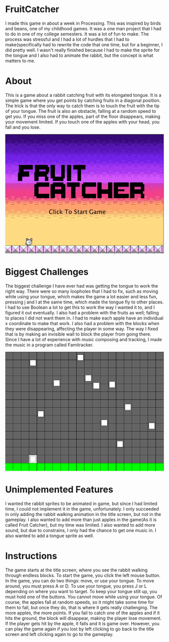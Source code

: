 # FruitCatcher
I made this game in about a week in Processing. This was inspired by birds and beans, one of my childhood games. It was a one man 
project that I had to do in one of my college semesters. It was a lot of fun to make. The process was stressful and I had a lot of hurdles
that I had to make(specifically had to rewrite the code that one time, but for a beginner, I did pretty well. I wasn't really finished because I
had to make the sprite for the tongue and I also had to animate the rabbit, but the concept is what matters to me.
# About
This is a game about a rabbit catching fruit with its elongated tongue. It is a simple game where you get points by catching fruits in a diagonal
position. The trick is that the only way to catch them is to touch the fruit with the tip of your tongue. The fruit is also an obstacle, falling at a 
random speed to get you. If you miss one of the apples, part of the floor disappears, making your movement limited. If you touch one of the 
apples with your head, you fall and you lose.

![This is an image](/data/FruitCatcher.PNG)

# Biggest Challenges
The biggest challenge I have ever had was getting the tongue to work the right way. There were so many loopholes that I had to fix, such
as moving while using your tongue, which makes the game a lot easier and less fun, pressing j and l at the same time, which made the
tongue fly to other places. I had to use Boolean a lot to get this to work the way I wanted it to, and I figured it out eventually. I also had a
problem with the fruits as well; falling to places I did not want them in. I had to make each apple have an individual x coordinate to make
that work. I also had a problem with the blocks when they were disappearing, affecting the player in some way. The way I fixed that is by
making an invisible wall to block the player from going there. Since I have a lot of experience with music composing and tracking, I made
the music in a program called Famitracker.

![This is an image](/data/BetaFruit.PNG)

# Unimplemented Features
I wanted the rabbit sprites to be animated in game, but since I had limited time, I could not implement it in the game, unfortunately. I 
only succeeded in only adding the rabbit walking animation in the title screen, but not in the gameplay. I also wanted to add more than 
just apples in the game(As it is called Fruit Catcher), but my time was limited. I also wanted to add more sound, but due to constrains, I 
only had the chance to get one music in. I also wanted to add a tongue sprite as well.

# Instructions
The game starts at the title screen, where you see the rabbit walking through endless blocks. To start the game, you click the left mouse 
button. In the game, you can do two things: move, or use your tongue. To move around, you must press A or D. To use your tongue, you 
press J or L depending on where you want to target. To keep your tongue still up, you must hold one of the buttons. You cannot move 
while using your tongue. Of course, the apples fall at random speeds, so it might take some time for them to fall, but once they do, that 
is where it gets really challenging. The more apples, the more points. If you fail to catch one of the apples and if it hits the ground, the 
block will disappear, making the player lose movement. If the player gets hit by the apple, it falls and it is game over. However, you can 
play the game again if you lost by left clicking to go back to the title screen and left clicking again to go to the gameplay.
